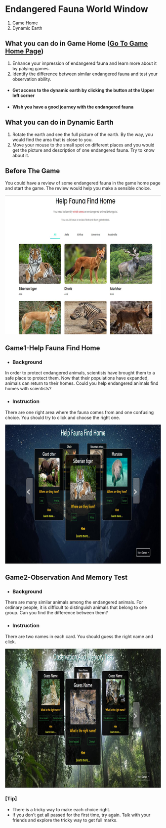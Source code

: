 # Endangered Fauna World Window 
1. Game Home
2. Dynamic Earth

## What you can do in Game Home ([Go To Game Home Page](http://www.efww.top))
1. Enhance your impression of endangered fauna and learn more about it by palying games.
2. Identify the difference between similar endangered fauna and test your observation ability.
- #### Get access to the dynamic earth by clicking the button at the Upper left corner
- #### Wish you have a good journey with the endangered fauna

## What you can do in Dynamic Earth 
1. Rotate the earth and see the full picture of the earth. By the way, you would find the area that is close to you.
2. Move your mouse to the small spot on different places and you would get the picture and description of one endangered fauna. Try to know about it.

## Before The Game
You could have a review of some endangered fauna in the game home page and start the game. The review would help you make a sensible choice.

<img src="static/images/game_review_v4.jpg" width="800" height="450"/></br>

## Game1-Help Fauna Find Home
- ### Background 
In order to protect endangered animals, scientists have brought them to a safe place to protect them. Now that their populations have expanded, animals can return to their homes. Could you help endangered animals find homes with scientists? 

- ### Instruction
There are one right area where the fauna comes from and one confusing choice. You should try to click and choose the right one.

<img src="static/images/game1_v4.jpg" width="800" height="450"/></br>

## Game2-Observation And Memory Test
- ### Background 
There are many similar animals among the endangered animals. For ordinary people, it is difficult to distinguish animals that belong to one group. Can you find the difference between them?

- ### Instruction
There are two names in each card. You should guess the right name and click.

<img src="static/images/game2_v4.jpg" width="800" height="450"/></br>

### [Tip]
- There is a tricky way to make each choice right. 
- If you don't get all passed for the first time, try again. Talk with your friends and explore the tricky way to get full marks.
